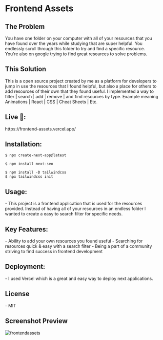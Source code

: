 <h1>Frontend Assets</h1>
<h2>The Problem</h2>
You have one folder on your computer with all of your resources that you have found over the years while studying that are super helpful. You endlessly scroll through this folder to try and find a specific resource. You're also on google trying to find great resources to solve problems.

<h2>This Solution</h2>
This is a open source project created by me as a platform for developers to jump in use the resources that I found helpful, but also a place for others to add resources of their own that they found useful. I implemented a way to filter | search | add | remove | and find resources by type. Example meaning Animations | React | CSS | Cheat Sheets | Etc. 



<h2>Live 🔗:</h2> https://frontend-assets.vercel.app/

<h2>Installation:</h2>

``` 
$ npx create-next-app@latest
```
``` 
$ npm install next-seo
```
```
$ npm install -D tailwindcss
$ npx tailwindcss init
```

  
<h2>Usage:</h3>
  - This project is a frontend application that is used for the resources provided. Instead of having all of your resources in an endless folder I wanted to create a easy to search filter for specific needs.

<h2>Key Features:</h2>
  - Ability to add your own resources you found useful
  - Searching for resources quick & easy with a search filter
  - Being a part of a community striving to find success in frontend development

<h2>Deployment:</h2>
  - I used Vercel which is a great and easy way to deploy next applications.

<h2>License</h2>
  - MIT
<h2>Screenshot Preview</h2>

![frontendassets](https://github.com/dustinsoos/frontend-assets/assets/106705486/2de1c295-27ab-4096-92c2-fc90aa59ae59)




